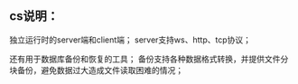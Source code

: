 ## cs说明：

独立运行时的server端和client端；
    server支持ws、http、tcp协议；

还有用于数据库备份和恢复的工具；
    备份支持各种数据格式转换，并提供文件分块备份，避免数据过大造成文件读取困难的情况；

